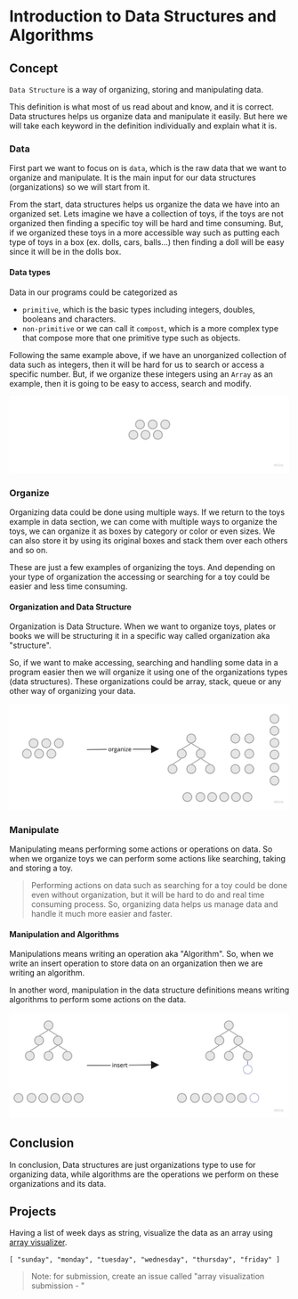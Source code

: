 # Introduction to Data Structures and Algorithms

## Concept
`Data Structure` is a way of organizing, storing and manipulating data. 

This definition is what most of us read about and know, and it is correct. Data structures helps us organize data and manipulate it easily. But here we will take each keyword in the definition individually and explain what it is.


### Data
First part we want to focus on is `data`, which is the raw data that we want to organize and manipulate. It is the main input for our data structures (organizations) so we will start from it. 

From the start, data structures helps us organize the data we have into an organized set. Lets imagine we have a collection of toys, if the toys are not organized then finding a specific toy will be hard and time consuming. But, if we organized these toys in a more accessible way such as putting each type of toys in a box (ex. dolls, cars, balls...) then finding a doll will be easy since it will be in the dolls box.

#### Data types
Data in our programs could be categorized as
-  `primitive`, which is the basic types including integers, doubles, booleans and characters.
-  `non-primitive` or we can call it `compost`, which is a more complex type that compose more that one primitive type such as objects.

Following the same example above, if we have an unorganized collection of data such as integers, then it will be hard for us to search or access a specific number. But, if we organize these integers using an `Array` as an example, then it is going to be easy to access, search and modify.

![data representation](./images/data.jpg)

### Organize
Organizing data could be done using multiple ways. If we return to the toys example in data section, we can come with multiple ways to organize the toys, we can organize it as boxes by category or color or even sizes. We can also store it by using its original boxes and stack them over each others and so on. 

These are just a few examples of organizing the toys. And depending on your type of organization the accessing or searching for a toy could be easier and less time consuming.

#### Organization and Data Structure
Organization is Data Structure. When we want to organize toys, plates or books we will be structuring it in a specific way called organization aka "structure". 

So, if we want to make accessing, searching and handling some data in a program easier then we will organize it using one of the organizations types (data structures). These organizations could be array, stack, queue or any other way of organizing your data.

![data organization representation](./images/organization.jpg)

### Manipulate 
Manipulating means performing some actions or operations on data. So when we organize toys we can perform some actions like searching, taking and storing a toy.

> Performing actions on data such as searching for a toy could be done even without organization, but it will be hard to do and real time consuming process. So, organizing data helps us manage data and handle it much more easier and faster.

#### Manipulation and Algorithms
Manipulations means writing an operation aka "Algorithm". So, when we write an insert operation to store data on an organization then we are writing an algorithm. 

In another word, manipulation in the data structure definitions means writing algorithms to perform some actions on the data.

![data operation on organization representation](./images/operation.jpg)

## Conclusion 

In conclusion, Data structures are just organizations type to use for organizing data, while algorithms are the operations we perform on these organizations and its data.


## Projects
Having a list of week days as string, visualize the data as an array using [array visualizer](https://array-3d-viz.vercel.app/).

```
[ "sunday", "monday", "tuesday", "wednesday", "thursday", "friday" ]
```

> Note: for submission, create an issue called "array visualization submission - <your-github-username>" 